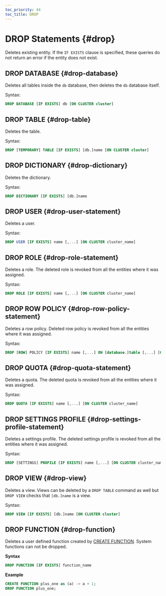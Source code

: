 ```yaml
---
toc_priority: 44
toc_title: DROP
---
```


# DROP Statements {#drop}

Deletes existing entity. If the `IF EXISTS` clause is specified, these queries do not return an error if the entity does not exist.

## DROP DATABASE {#drop-database}

Deletes all tables inside the `db` database, then deletes the `db` database itself.

Syntax:

``` sql
DROP DATABASE [IF EXISTS] db [ON CLUSTER cluster]
```

## DROP TABLE {#drop-table}

Deletes the table.

Syntax:

``` sql
DROP [TEMPORARY] TABLE [IF EXISTS] [db.]name [ON CLUSTER cluster]
```

## DROP DICTIONARY {#drop-dictionary}

Deletes the dictionary.

Syntax:

``` sql
DROP DICTIONARY [IF EXISTS] [db.]name
```

## DROP USER {#drop-user-statement}

Deletes a user.

Syntax:

``` sql
DROP USER [IF EXISTS] name [,...] [ON CLUSTER cluster_name]
```

## DROP ROLE {#drop-role-statement}

Deletes a role. The deleted role is revoked from all the entities where it was assigned.

Syntax:

``` sql
DROP ROLE [IF EXISTS] name [,...] [ON CLUSTER cluster_name]
```

## DROP ROW POLICY {#drop-row-policy-statement}

Deletes a row policy. Deleted row policy is revoked from all the entities where it was assigned.

Syntax:

``` sql
DROP [ROW] POLICY [IF EXISTS] name [,...] ON [database.]table [,...] [ON CLUSTER cluster_name]
```

## DROP QUOTA {#drop-quota-statement}

Deletes a quota. The deleted quota is revoked from all the entities where it was assigned.

Syntax:

``` sql
DROP QUOTA [IF EXISTS] name [,...] [ON CLUSTER cluster_name]
```

## DROP SETTINGS PROFILE {#drop-settings-profile-statement}

Deletes a settings profile. The deleted settings profile is revoked from all the entities where it was assigned.

Syntax:

``` sql
DROP [SETTINGS] PROFILE [IF EXISTS] name [,...] [ON CLUSTER cluster_name]
```

## DROP VIEW {#drop-view}

Deletes a view. Views can be deleted by a `DROP TABLE` command as well but `DROP VIEW` checks that `[db.]name` is a view.

Syntax:

``` sql
DROP VIEW [IF EXISTS] [db.]name [ON CLUSTER cluster]
```

## DROP FUNCTION {#drop-function}

Deletes a user defined function created by [CREATE FUNCTION](./create/function.md).
System functions can not be dropped.

**Syntax**

``` sql
DROP FUNCTION [IF EXISTS] function_name
```

**Example**

``` sql
CREATE FUNCTION plus_one as (a) -> a + 1;
DROP FUNCTION plus_one;
```



